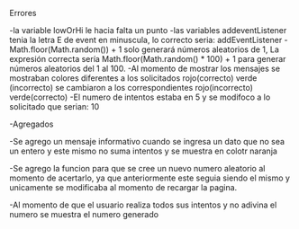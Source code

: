 Errores

-la variable lowOrHi le hacia falta un punto
-las variables addeventListener tenia la letra E de event en minuscula, lo correcto seria: addEventListener
-Math.floor(Math.random()) + 1 solo generará números aleatorios de 1, La expresión correcta sería Math.floor(Math.random() * 100) + 1 para generar números aleatorios del 1 al 100.
-Al momento de mostrar los mensajes se mostraban colores diferentes a los solicitados rojo(correcto) verde (incorrecto)
se cambiaron a los correspondientes rojo(incorrecto) verde(correcto)
-El numero de intentos estaba en 5 y se modifoco a lo solicitado que serian: 10

-Agregados

-Se agrego un mensaje informativo cuando se ingresa un dato que no sea un entero y este mismo no suma intentos y se muestra en colotr naranja

-Se agrego la funcion para que se cree un nuevo numero aleatorio al momento de acertarlo, ya que anteriormente este seguia siendo el mismo y unicamente se modificaba al momento de recargar la pagina.

-Al momento de que el usuario realiza todos sus intentos y no adivina el numero se muestra el numero generado
